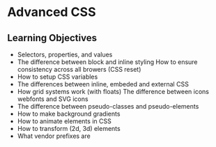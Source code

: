 # Advanced CSS
## Learning Objectives

- Selectors, properties, and values
- The difference between block and inline styling
How to ensure consistency across all browers (CSS reset)
- How to setup CSS variables
- The differences between inline, embeded and external CSS
- How grid systems work (with floats)
The difference between icons webfonts and SVG icons
- The difference between pseudo-classes and pseudo-elements
- How to make background gradients
- How to animate elements in CSS
- How to transform (2d, 3d) elements
- What vendor prefixes are
